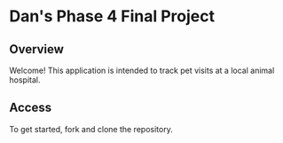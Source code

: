# Dan's Phase 4 Final Project

## Overview

Welcome! This application is intended to track pet visits at a local animal hospital. 

## Access

To get started, fork and clone the repository. 
